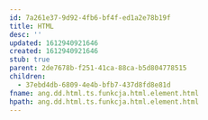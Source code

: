 ```yaml
---
id: 7a261e37-9d92-4fb6-bf4f-ed1a2e78b19f
title: HTML
desc: ''
updated: 1612940921646
created: 1612940921646
stub: true
parent: 2de7678b-f251-41ca-88ca-b5d804778515
children:
  - 37ebd4db-6809-4e4b-bfb7-437d8fd8e81d
fname: ang.dd.html.ts.funkcja.html.element.html
hpath: ang.dd.html.ts.funkcja.html.element.html
---
```



